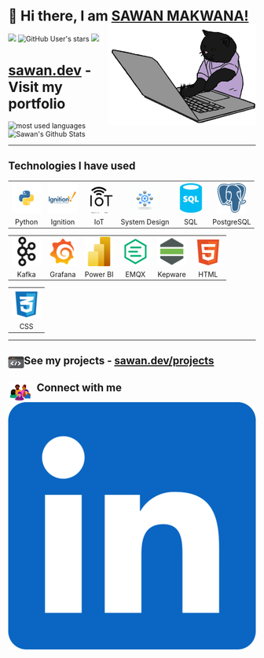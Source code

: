 <div>

# 👋 Hi there, I am <a href="https://sawan.dev/profile">SAWAN MAKWANA!</a> <img align='right' src="https://github.com/sawan13/sawan13/blob/main/github/cat.gif" height="" width="300" alt="coding cat">

</div>

<div>

![](https://img.shields.io/github/followers/sawan13?label=follow&logo=github&style=flat-square)
![GitHub User's stars](https://img.shields.io/github/stars/sawan13?label=%E2%AD%90GitHub%20stars&style=flat-square)
![](https://komarev.com/ghpvc/?username=sawan13&style=flat-square&color=ff69b4)

</div>

# <h1><a href="https://sawan.dev">sawan.dev</a> - Visit my portfolio</h1>

<p align="left">
<img src="https://github-readme-stats.vercel.app/api/top-langs?username=sawan13&show_icons=true&locale=en&layout=compact&theme=radical" alt="most used languages" height=160 />
<img src="https://github-readme-stats.vercel.app/api?username=sawan13&show_icons=true&theme=radical&layout=compact" alt="Sawan's Github Stats" height=160 />
<p>

***

## Technologies I have used

<table>
	<tr align="center">
		<td>
			<img src="https://github.com/sawan13/sawan13/blob/main/github/icons/python.svg" width="60"/>
		</td>
		<td>
			<img src="https://github.com/sawan13/sawan13/blob/main/github/icons/ignition.svg" width="60"/>
		</td>
		<td>
			<img src="https://github.com/sawan13/sawan13/blob/main/github/icons/iot.svg" width="60"/>
		</td>
		<td>
			<img src="https://github.com/sawan13/sawan13/blob/main/github/icons/systemdesign.svg" width="60"/>
		</td>
		<td>
			<img src="https://github.com/sawan13/sawan13/blob/main/github/icons/sql.svg" width="60"/>
		</td>
		<td>
			<img src="https://github.com/sawan13/sawan13/blob/main/github/icons/postgresql.svg" width="60"/>
		</td>
	</tr>
	<tr align="center">
		<td>Python</td>
		<td>Ignition</td>
		<td>IoT</td>
		<td>System Design</td>
		<td>SQL</td>
		<td>PostgreSQL</td>
	</tr>
</table>
<table>
	<tr align="center">
		<td>
			<img src="https://github.com/sawan13/sawan13/blob/main/github/icons/kafka.svg" width="60"/>
		</td>
		<td>
			<img src="https://github.com/sawan13/sawan13/blob/main/github/icons/grafana.svg" width="60"/>
		</td>
		<td>
			<img src="https://github.com/sawan13/sawan13/blob/main/github/icons/powerbi.svg" width="60"/>
		</td>
		<td>
			<img src="https://github.com/sawan13/sawan13/blob/main/github/icons/emqx.svg" width="60"/>
		</td>
		<td>
			<img src="https://github.com/sawan13/sawan13/blob/main/github/icons/kepware.svg" width="60"/>
		</td>
		<td>
			<img src="https://github.com/sawan13/sawan13/blob/main/github/icons/html.svg" width="60"/>
		</td>
	</tr>
	<tr align="center">
		<td>Kafka</td>
		<td>Grafana</td>
		<td>Power BI</td>
		<td>EMQX</td>
		<td>Kepware</td>
		<td>HTML</td>
	</tr>
</table>
<table>
	<tr align="center">
		<td>
			<img src="https://github.com/sawan13/sawan13/blob/main/github/icons/css.svg" width="60"/>
		</td>
	</tr>
	<tr align="center">
		<td>CSS</td>
	</tr>
</table>

---

## <img src="https://github.com/sawan13/sawan/blob/main/github/code.gif" width="32" align="left"> See my projects - [sawan.dev/projects](https://sawan.dev/projects)

## <img src="https://github.com/sawan13/sawan/blob/main/github/community.gif" width="48" align="left">&nbsp;&nbsp;Connect with me

<p align="left">
<a href="https://www.linkedin.com/in/sawanmakwana/"><img src="https://github.com/sawan13/sawan13/blob/main/github/icons/linkedin.svg" width
